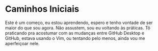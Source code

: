 # Caminhos Iniciais
 Este é um começo, eu estou aprendendo, espero e tenho vontade de ser maior do que sou agora.
 Não assustem, sou eu voltando às práticas.
Tô praticando pra acostumar com as mudanças entre GitHub Desktop e GitHub, estava usando o Vim, ou tentando pelo menos, ainda vou me aperfeiçoar nele.


